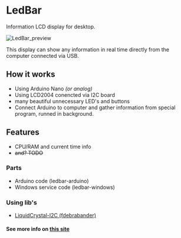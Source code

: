 # LedBar

Information LCD display for desktop.

![LedBar_preview](https://frogling.com/site/wp-content/uploads/2018/07/DSC_0277.jpg)

This display can show any information in real time directly from the computer connected via USB.

## How it works

* Using Arduino Nano _(or analog)_
* Using LCD2004 conencted via I2C board
* many beautiful unnecessary LED's and buttons
* Connect Arduino to computer and gather information from special program, runned in background.

## Features
* CPU/RAM and current time info
* ~~and? TODO~~

### Parts
* Arduino code (ledbar-arduino)
* Windows service code (ledbar-windows)

### Using lib's
* [LiquidCrystal-I2C (fdebrabander)](https://github.com/fdebrabander/Arduino-LiquidCrystal-I2C-library)

#### See more info on [this site](https://mvodya.com/blog/ledbar-project/)
